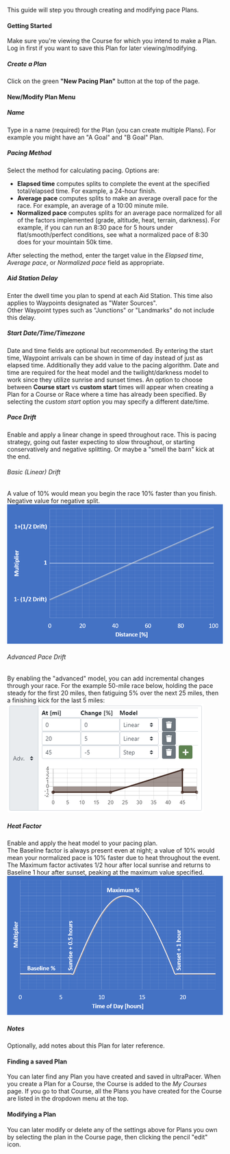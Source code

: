 This guide will step you through creating and modifying pace Plans.

#### Getting Started
Make sure you're viewing the Course for which you intend to make a Plan.\
Log in first if you want to save this Plan for later viewing/modifying.

##### Create a Plan
Click on the green **"New Pacing Plan"** button at the top of the page.

#### New/Modify Plan Menu

##### Name
Type in a name (required) for the Plan (you can create multiple Plans). For
example you might have an "A Goal" and "B Goal" Plan.

##### Pacing Method
Select the method for calculating pacing. Options are:
- **Elapsed time** computes splits to complete the event at the specified
  total/elapsed time. For example, a 24-hour finish.
- **Average pace** computes splits to make an average overall pace for the race.
  For example, an average of a 10:00 minute mile.
- **Normalized pace** computes splits for an average pace normalized for all
  of the factors implemented (grade, altitude, heat, terrain, darkness). For
  example, if you can run an 8:30 pace for 5 hours under flat/smooth/perfect
  conditions, see what a normalized pace of 8:30 does for your mouintain 50k
  time.

After selecting the method, enter the target value in the *Elapsed time*,
*Average pace*, or *Normalized pace* field as appropriate.

##### Aid Station Delay
Enter the dwell time you plan to spend at each Aid Station. This time also
applies to Waypoints designated as "Water Sources".\
Other Waypoint types such as "Junctions" or "Landmarks" do not include this
delay.

##### Start Date/Time/Timezone
Date and time fields are optional but recommended. By entering the start time,
Waypoint arrivals can be shown in time of day instead of just as elapsed time.
Additionally they add value to the pacing
algorithm. Date and time are required for the heat model and the
twilight/darkness model to work since they utilize sunrise and sunset
times.
An option to choose between **Course start** vs **custom start** times will
appear when creating a Plan for a Course or Race where a time has already been
specified. By selecting the *custom start* option you may specify a different
date/time.

##### Pace Drift
Enable and apply a linear change in speed throughout race. This is pacing
strategy, going out faster expecting to slow throughout, or starting
conservatively and negative splitting. Or maybe a "smell the barn" kick at the
end.

###### Basic (Linear) Drift
A value of 10% would mean you begin the
race 10% faster than you finish. Negative value for negative split.\
![ultraPacer Drift Model](./img/driftModel.png)

###### Advanced Pace Drift
By enabling the "advanced" model, you can add incremental changes through your
race. For the example 50-mile race below, holding the pace steady for the first
20 miles, then fatiguing 5% over the next 25 miles, then a finishing kick for
the last 5 miles:\
![ultraPacer Drift Model](./img/driftModelAdvanced.png)

##### Heat Factor
Enable and apply the heat model to your pacing plan.\
The Baseline factor is always present even at night; a value of 10% would mean
your normalized pace is 10% faster due to heat throughout the event.\
The Maximum factor activates 1/2 hour after local sunrise and returns to
Baseline 1 hour after sunset, peaking at the maximum value specified.\
![ultraPacer Heat Model](./img/heatModel.png)

##### Notes
Optionally, add notes about this Plan for later reference.

#### Finding a saved Plan
You can later find any Plan you have created and saved in ultraPacer. When
you create a Plan for a Course, the Course is added to the *My Courses* page.
If you go to that Course, all the Plans you have created for the Course are
listed in the dropdown menu at the top.

#### Modifying a Plan
You can later modify or delete any of the settings above for Plans you own by
selecting the plan in the Course page, then clicking the pencil "edit" icon.
